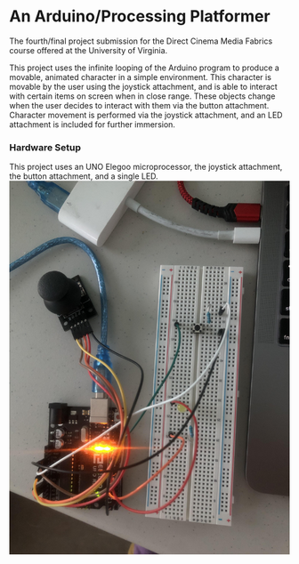 # An Arduino/Processing Platformer
The fourth/final project submission for the Direct Cinema Media Fabrics course offered at the University of Virginia.

This project uses the infinite looping of the Arduino program to produce a movable, animated character in a simple environment. This character is movable by the user using the joystick attachment, and is able to interact with certain items on screen when in close range. These objects change when the user decides to interact with them via the button attachment. Character movement is performed via the joystick attachment, and an LED attachment is included for further immersion.

### Hardware Setup
This project uses an UNO Elegoo microprocessor, the joystick attachment, the button attachment, and a single LED.
![Breadboard Image](project4/images/breadboard.jpg)
